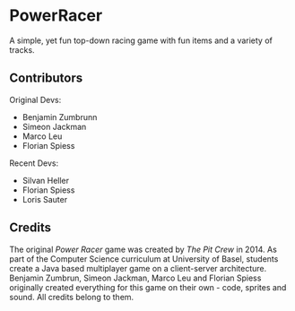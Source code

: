 # PowerRacer

A simple, yet fun top-down racing game with fun items and a variety of tracks.

## Contributors

Original Devs:

- Benjamin Zumbrunn
- Simeon Jackman
- Marco Leu
- Florian Spiess

Recent Devs:

- Silvan Heller
- Florian Spiess
- Loris Sauter

## Credits

The original _Power Racer_ game was created by _The Pit Crew_ in 2014. As part of the Computer Science curriculum at University of Basel, students create a Java based multiplayer game on a client-server architecture.
Benjamin Zumbrun, Simeon Jackman, Marco Leu and Florian Spiess originally created everything for this game on their own - code, sprites and sound. 
All credits belong to them.
